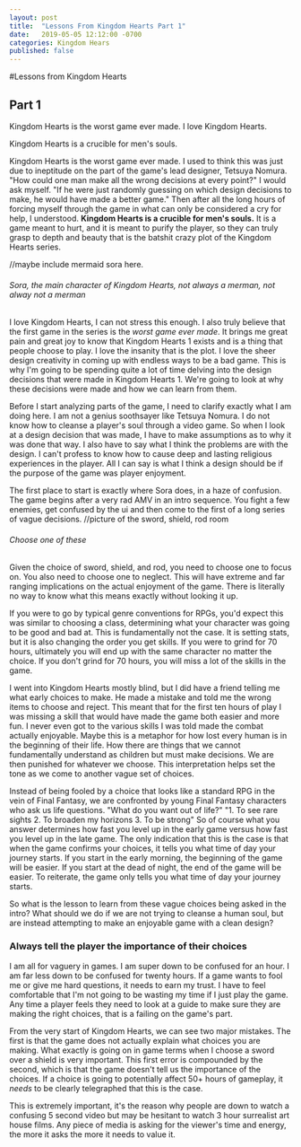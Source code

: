 ```yaml
---
layout: post
title:  "Lessons From Kingdom Hearts Part 1"
date:   2019-05-05 12:12:00 -0700
categories: Kingdom Hears
published: false
---
```

#Lessons from Kingdom Hearts
## Part 1

Kingdom Hearts is the worst game ever made. I love Kingdom Hearts. 

Kingdom Hearts is a crucible for men's souls.


Kingdom Hearts is the worst game ever made. I used to think this was just due to ineptitude on the part of the game's lead designer, Tetsuya Nomura. "How could one man make all the wrong decisions at every point?" I would ask myself. "If he were just randomly guessing on which design decisions to make, he would have made a better game." Then after all the long hours of forcing myself through the game in what can only be considered a cry for help, I understood. **Kingdom Hearts is a crucible for men's souls.** It is a game meant to hurt, and it is meant to purify the player, so they can truly grasp to depth and beauty that is the batshit crazy plot of the Kingdom Hearts series.

//maybe include mermaid sora here.
###### Sora, the main character of Kingdom Hearts, not always a merman, not alway not a merman

I love Kingdom Hearts, I can not stress this enough. I also truly believe that the first game in the series is the *worst game ever made*. It brings me great pain and great joy to know that Kingdom Hearts 1 exists and is a thing that people choose to play. I love the insanity that is the plot. I love the sheer design creativity in coming up with endless ways to be a bad game. This is why I'm going to be spending quite a lot of time delving into the design decisions that were made in Kingdom Hearts 1. We're going to look at why these decisions were made and how we can learn from them.

Before I start analyzing parts of the game, I need to clarify exactly what I am doing here. I am not a genius soothsayer like Tetsuya Nomura. I do not know how to cleanse a player's soul through a video game. So when I look at a design decision that was made, I have to make assumptions as to why it was done that way. I also have to say what I think the problems are with the design. I can't profess to know how to cause deep and lasting religious experiences in the player. All I can say is what I think a design should be if the purpose of the game was player enjoyment.


The first place to start is exactly where Sora does, in a haze of confusion. The game begins after a very rad AMV in an intro sequence. You fight a few enemies, get confused by the ui and then come to the first of a long series of vague decisions.
//picture of the sword, shield, rod room
###### Choose one of these


Given the choice of sword, shield, and rod, you need to choose one to focus on. You also need to choose one to neglect. This will have extreme and far ranging implications on the actual enjoyment of the game. There is literally no way to know what this means exactly without looking it up. 


If you were to go by typical genre conventions for RPGs, you'd expect this was similar to choosing a class, determining what your character was going to be good and bad at. This is fundamentally not the case. It is setting stats, but it is also changing the order you get skills. If you were to grind for 70 hours, ultimately you will end up with the same character no matter the choice. If you don't grind for 70 hours, you will miss a lot of the skills in the game.

I went into Kingdom Hearts mostly blind, but I did have a friend telling me what early choices to make. He made a mistake and told me the wrong items to choose and reject. This meant that for the first ten hours of play I was missing a skill that would have made the game both easier and more fun. I never even got to the various skills I was told made the combat actually enjoyable. Maybe this is a metaphor for how lost every human is in the beginning of their life. How there are things that we cannot fundamentally understand as children but must make decisions. We are then punished for whatever we choose. This interpretation helps set the tone as we come to another vague set of choices.

Instead of being fooled by a choice that looks like a standard RPG in the vein of Final Fantasy, we are confronted by young Final Fantasy characters who ask us life questions. "What do you want out of life?" "1. To see rare sights 2. To broaden my horizons 3. To be strong"  So of course what you answer determines how fast you level up in the early game versus how fast you level up in the late game. The only indication that this is the case is that when the game confirms your choices, it tells you what time of day your journey starts. If you start in the early morning, the beginning of the game will be easier. If you start at the dead of night, the end of the game will be easier. To reiterate, the game only tells you what time of day your journey starts.


So what is the lesson to learn from these vague choices being asked in the intro? What should we do if we are not trying to cleanse a human soul, but are instead attempting to make an enjoyable game with a clean design?

### Always tell the player the importance of their choices

I am all for vaguery in games. I am super down to be confused for an hour. I am far less down to be confused for twenty hours. If a game wants to fool me or give me hard questions, it needs to earn my trust. I have to feel comfortable that I'm not going to be wasting my time if I just play the game. Any time a player feels they need to look at a guide to make sure they are making the right choices, that is a failing on the game's part.

From the very start of Kingdom Hearts, we can see two major mistakes. The first is that the game does not actually explain what choices you are making. What exactly is going on in game terms when I choose a sword over a shield is very important. This first error is compounded by the second, which is that the game doesn't tell us the importance of the choices. If a choice is going to potentially affect 50+ hours of gameplay, it *needs* to be clearly telegraphed that this is the case.

This is extremely important, it's the reason why people are down to watch a confusing 5 second video but may be hesitant to watch 3 hour surrealist art house films. Any piece of media is asking for the viewer's time and energy, the more it asks the more it needs to value it. 


















